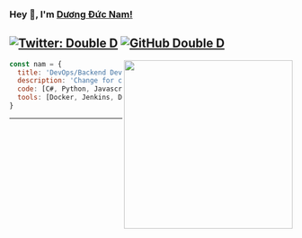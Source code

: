 ### Hey 👋, I'm [Dương Đức Nam!](https://www.facebook.com/nampt1999) 

[![Twitter: Double D](https://img.shields.io/twitter/follow/ddnam99?style=social)](https://twitter.com/ddnam99)
[![GitHub Double D](https://img.shields.io/github/followers/ddnam99?label=follow&style=social)](https://github.com/ddnam99)
---
<img align='right' src="./tenor.gif" width="300">

```javascript
const nam = {
  title: 'DevOps/Backend Developer',
  description: 'Change for change!',
  code: [C#, Python, Javascript, Typescript, SASS],
  tools: [Docker, Jenkins, DroneCI, Azure, Blob Storage, .Net, NodeJS, React],
}
```
---
